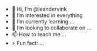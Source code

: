 - 👋 Hi, I’m @leandervink
- 👀 I’m interested in everything
- 🌱 I’m currently learning ...
- 💞️ I’m looking to collaborate on ...
- 📫 How to reach me ...
- ⚡ Fun fact: ...

<!---
leandervink/leandervink is a ✨ special ✨ repository because its `README.md` (this file) appears on your GitHub profile.
You can click the Preview link to take a look at your changes.
--->
